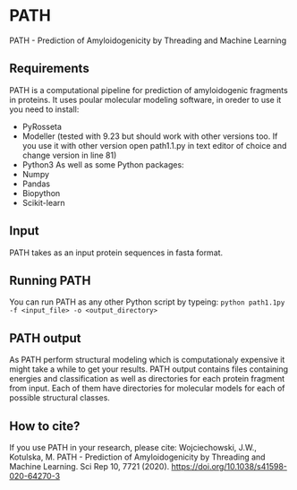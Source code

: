 # PATH
PATH - Prediction of Amyloidogenicity by Threading and Machine Learning
## Requirements
PATH is a computational pipeline for prediction of amyloidogenic fragments in proteins. It uses poular molecular modeling software, in oreder to use it you need to install:
* PyRosseta
* Modeller (tested with 9.23 but should work with other versions too. If you use it with other version open path1.1.py in text editor of choice and change version in line 81)
* Python3
As well as some Python packages:
* Numpy
* Pandas
* Biopython
* Scikit-learn
## Input
PATH takes as an input protein sequences in fasta format.
## Running PATH
You can run PATH as any other Python script by typeing:
`python path1.1py -f <input_file> -o <output_directory>`
## PATH output
As PATH perform structural modeling which is computationaly expensive it might take a while to get your results. PATH output contains files containing energies and classification as well as directories for each protein fragment from input. Each of them have directories for molecular models for each of possible structural classes.
## How to cite?
If you use PATH in your research, please cite:
Wojciechowski, J.W., Kotulska, M. PATH - Prediction of Amyloidogenicity by Threading and Machine Learning. Sci Rep 10, 7721 (2020). https://doi.org/10.1038/s41598-020-64270-3

